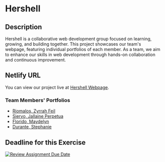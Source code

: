 # Hershell

## Description
Hershell is a collaborative web development group focused on learning, growing, and building together. This project showcases our team's webpage, featuring individual portfolios of each member. As a team, we aim to enhance our skills in web development through hands-on collaboration and continuous improvement.

## Netlify URL
You can view our project live at [Hershell Webpage](https://pupt-dit-hershell.netlify.app/).

### Team Members' Portfolios
- [Riomalos, Zyrrah Feil](https://pupt-dit-hershell.netlify.app/riomalos_zyrrah/)
- [Siervo, Jallaine Perpetua](https://pupt-dit-hershell.netlify.app/siervo_jallaineperpetua/)
- [Florido, Maydelyn](https://pupt-dit-hershell.netlify.app/florido_maydelyn/)
- [Durante, Stephanie](https://pupt-dit-hershell.netlify.app/durante_stephanie/)

## Deadline for this Exercise
[![Review Assignment Due Date](https://classroom.github.com/assets/deadline-readme-button-22041afd0340ce965d47ae6ef1cefeee28c7c493a6346c4f15d667ab976d596c.svg)](https://classroom.github.com/a/kBVDgxY1)